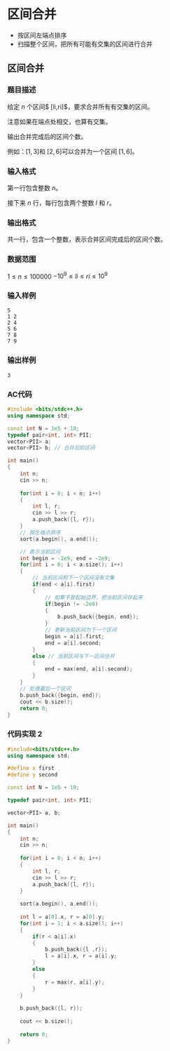 # 区间合并

- 按区间左端点排序
- 扫描整个区间，把所有可能有交集的区间进行合并

## 区间合并

### 题目描述

给定 $n$ 个区间$ [li,ri]$，要求合并所有有交集的区间。

注意如果在端点处相交，也算有交集。

输出合并完成后的区间个数。

例如：$[1,3]$和 $[2,6]$可以合并为一个区间 $[1,6]$。

### 输入格式

第一行包含整数 $n$。

接下来 $n$ 行，每行包含两个整数 $l$ 和 $r$。

### 输出格式

共一行，包含一个整数，表示合并区间完成后的区间个数。

### 数据范围

$1≤n≤100000$
$−10^9≤ li≤ri ≤10^9$

### 输入样例

```
5
1 2
2 4
5 6
7 8
7 9
```

### 输出样例

```
3
```

### AC代码

```c++
#include <bits/stdc++.h>
using namespace std;

const int N = 1e5 + 10;
typedef pair<int, int> PII;
vector<PII> a;
vector<PII> b; // 合并后的区间

int main()
{
	int n;
	cin >> n;
	
	for(int i = 0; i < n; i++)
	{
		int l, r;
		cin >> l >> r;
		a.push_back({l, r});
	}
    // 按左端点排序
	sort(a.begin(), a.end());

	// 表示当前区间
	int begin = -2e9, end = -2e9;
	for(int i = 0; i < a.size(); i++)
	{
		// 当前区间和下一个区间没有交集
		if(end < a[i].first)
		{
			// 如果不是起始边界，把当前区间存起来
			if(begin != -2e9)
			{
				b.push_back({begin, end});
			}
			// 更新当前区间为下一个区间
			begin = a[i].first;
			end = a[i].second;
		}
		else // 当前区间与下一区间合并
		{
			end = max(end, a[i].second);
		}
	}
	// 处理最后一个区间
	b.push_back({begin, end});
	cout << b.size();
	return 0;
}
```

### 代码实现 2

```cpp
#include<bits/stdc++.h>
using namespace std;

#define x first
#define y second

const int N = 1e5 + 10;

typedef pair<int, int> PII;

vector<PII> a, b;

int main()
{
    int n;
    cin >> n;
    
    for(int i = 0; i < n; i++)
    {
        int l, r;
        cin >> l >> r;
        a.push_back({l, r});
    }
    
    sort(a.begin(), a.end());
    
    int l = a[0].x, r = a[0].y;
    for(int i = 1; i < a.size(); i++)
    {
        if(r < a[i].x)
        {
            b.push_back({l ,r});
            l = a[i].x, r = a[i].y;
        }
        else
        {
            r = max(r, a[i].y);
        }
    }
    
    b.push_back({l, r});
    
    cout << b.size();
    
    return 0;
}
```

